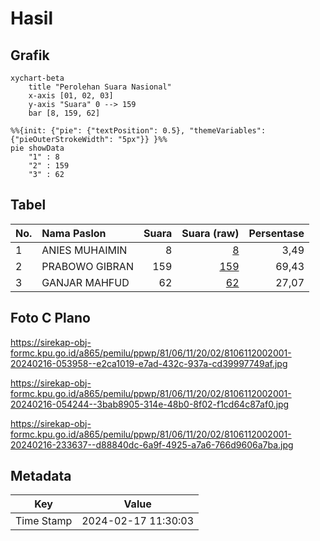 # Hasil

## Grafik

```mermaid
xychart-beta
    title "Perolehan Suara Nasional"
    x-axis [01, 02, 03]
    y-axis "Suara" 0 --> 159
    bar [8, 159, 62]
```

```mermaid
%%{init: {"pie": {"textPosition": 0.5}, "themeVariables": {"pieOuterStrokeWidth": "5px"}} }%%
pie showData
    "1" : 8
    "2" : 159
    "3" : 62
```

## Tabel

| No. | Nama Paslon    | Suara | Suara (raw) | Persentase |
|:--- |:-------------- | -----:| -----------:| ----------:|
| 1   | ANIES MUHAIMIN | 8     | [8][p-1]    | 3,49       |
| 2   | PRABOWO GIBRAN | 159   | [159][p-2]  | 69,43      |
| 3   | GANJAR MAHFUD  | 62    | [62][p-3]   | 27,07      |


[p-1]: https://github.com/gigit-pemilu/pemilu-2024/blob/main/pilpres/hitung-suara/sub/81-maluku/sub/06-seram-bagian-barat/sub/11-elpaputih/sub/2002-sanahu/sub/001-tps/sub/paslon-1.txt
[p-2]: https://github.com/gigit-pemilu/pemilu-2024/blob/main/pilpres/hitung-suara/sub/81-maluku/sub/06-seram-bagian-barat/sub/11-elpaputih/sub/2002-sanahu/sub/001-tps/sub/paslon-2.txt
[p-3]: https://github.com/gigit-pemilu/pemilu-2024/blob/main/pilpres/hitung-suara/sub/81-maluku/sub/06-seram-bagian-barat/sub/11-elpaputih/sub/2002-sanahu/sub/001-tps/sub/paslon-3.txt

## Foto C Plano

https://sirekap-obj-formc.kpu.go.id/a865/pemilu/ppwp/81/06/11/20/02/8106112002001-20240216-053958--e2ca1019-e7ad-432c-937a-cd39997749af.jpg

https://sirekap-obj-formc.kpu.go.id/a865/pemilu/ppwp/81/06/11/20/02/8106112002001-20240216-054244--3bab8905-314e-48b0-8f02-f1cd64c87af0.jpg

https://sirekap-obj-formc.kpu.go.id/a865/pemilu/ppwp/81/06/11/20/02/8106112002001-20240216-233637--d88840dc-6a9f-4925-a7a6-766d9606a7ba.jpg


## Metadata

| Key        | Value               |
| ---------- | ------------------- |
| Time Stamp | 2024-02-17 11:30:03 |



